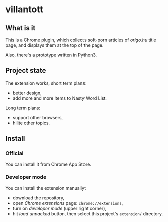 # villantott

## What is it

This is a Chrome plugin,
which collects soft-porn articles of 
*origo.hu* title page,
and displays them at the top of the page.

Also, there's a prototype written in Python3.

## Project state

The extension works, short term plans:
- better design,
- add more and more items to Nasty Word List.

Long term plans:
- support other browsers,
- hilite other topics.

## Install

### Official

You can install it from Chrome App Store.

### Developer mode

You can install the extension manually:
- download the repository,
- open *Chrome extensions* page: `chrome://extensions`,
- turn on *developer mode* (upper right corner),
- hit *load unpacked* button, then select this project's
`extension/` directory.